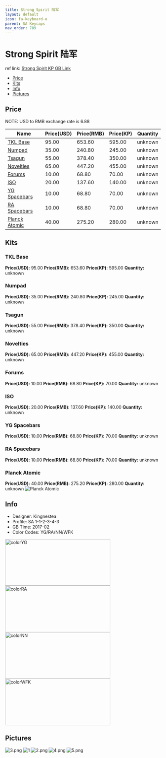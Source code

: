 ```yaml
---
title: Strong Spirit 陆军
layout: default
icon: fa-keyboard-o
parent: SA Keycaps
nav_order: 789
---
```


# Strong Spirit 陆军

ref link: [Strong Spirit KP GB Link](https://geekhack.org/index.php?topic=87673.0)

* [Price](#price)
* [Kits](#kits)
* [Info](#info)
* [Pictures](#pictures)


## Price  
NOTE: USD to RMB exchange rate is 6.88

| Name          | Price(USD)    |  Price(RMB) |  Price(KP) | Quantity |
| ------------- | ------------- |  ---------- |  --------- | -------- |
|[TKL Base](#tklbase)|95.00|653.60|595.00|unknown|
|[Numpad](#numpad)|35.00|240.80|245.00|unknown|
|[Tsagun](#tsagun)|55.00|378.40|350.00|unknown|
|[Novelties](#novelties)|65.00|447.20|455.00|unknown|
|[Forums](#forums)|10.00|68.80|70.00|unknown|
|[ISO](#iso)|20.00|137.60|140.00|unknown|
|[YG Spacebars](#ygspacebars)|10.00|68.80|70.00|unknown|
|[RA Spacebars](#raspacebars)|10.00|68.80|70.00|unknown|
|[Planck Atomic](#planckatomic)|40.00|275.20|280.00|unknown|


## Kits
### TKL Base
**Price(USD):** 95.00    **Price(RMB):** 653.60    **Price(KP):** 595.00    **Quantity:** unknown
### Numpad
**Price(USD):** 35.00    **Price(RMB):** 240.80    **Price(KP):** 245.00    **Quantity:** unknown
### Tsagun
**Price(USD):** 55.00    **Price(RMB):** 378.40    **Price(KP):** 350.00    **Quantity:** unknown
### Novelties
**Price(USD):** 65.00    **Price(RMB):** 447.20    **Price(KP):** 455.00    **Quantity:** unknown
### Forums
**Price(USD):** 10.00    **Price(RMB):** 68.80    **Price(KP):** 70.00    **Quantity:** unknown
### ISO
**Price(USD):** 20.00    **Price(RMB):** 137.60    **Price(KP):** 140.00    **Quantity:** unknown
### YG Spacebars
**Price(USD):** 10.00    **Price(RMB):** 68.80    **Price(KP):** 70.00    **Quantity:** unknown
### RA Spacebars
**Price(USD):** 10.00    **Price(RMB):** 68.80    **Price(KP):** 70.00    **Quantity:** unknown
### Planck Atomic
**Price(USD):** 40.00    **Price(RMB):** 275.20    **Price(KP):** 280.00    **Quantity:** unknown
<img src="{{ 'assets/images/sa-keycaps/strongspirit/kits_pics/all.jpg' | relative_url }}" alt="Planck Atomic" class="image featured">


## Info
* Designer: Kingnestea
* Profile: SA 1-1-2-3-4-3
* GB Time: 2017-02
* Color Codes: YG/RA/NN/WFK 
<img src="{{ 'assets/images/sa-keycaps/SP_ColorCodes/abs/SP_Abs_ColorCodes_YG.png' | relative_url }}" alt="colorYG" height="150" width="340">
<img src="{{ 'assets/images/sa-keycaps/SP_ColorCodes/abs/SP_Abs_ColorCodes_RA.png' | relative_url }}" alt="colorRA" height="150" width="340">
<img src="{{ 'assets/images/sa-keycaps/SP_ColorCodes/abs/SP_Abs_ColorCodes_NN.png' | relative_url }}" alt="colorNN" height="150" width="340">
<img src="{{ 'assets/images/sa-keycaps/SP_ColorCodes/abs/SP_Abs_ColorCodes_WFK.png' | relative_url }}" alt="colorWFK" height="150" width="340">


## Pictures
<img src="{{ 'assets/images/sa-keycaps/strongspirit/rendering_pics/3.png' | relative_url }}" alt="3.png" class="image featured">
<img src="{{ 'assets/images/sa-keycaps/strongspirit/rendering_pics/1.jpg' | relative_url }}" alt="1" class="image featured">
<img src="{{ 'assets/images/sa-keycaps/strongspirit/rendering_pics/2.png' | relative_url }}" alt="2.png" class="image featured">
<img src="{{ 'assets/images/sa-keycaps/strongspirit/rendering_pics/4.png' | relative_url }}" alt="4.png" class="image featured">
<img src="{{ 'assets/images/sa-keycaps/strongspirit/rendering_pics/5.png' | relative_url }}" alt="5.png" class="image featured">
